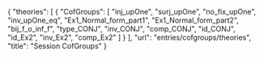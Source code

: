 {
    "theories": [
        {
            "CofGroups": [
                "inj_upOne",
                "surj_upOne",
                "no_fix_upOne",
                "inv_upOne_eq",
                "Ex1_Normal_form_part1",
                "Ex1_Normal_form_part2",
                "bij_f_o_inf_f",
                "type_CONJ",
                "inv_CONJ",
                "comp_CONJ",
                "id_CONJ",
                "id_Ex2",
                "inv_Ex2",
                "comp_Ex2"
            ]
        }
    ],
    "url": "entries/cofgroups/theories",
    "title": "Session CofGroups"
}